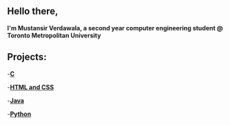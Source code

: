 ## Hello there, 
**I'm Mustansir Verdawala, a second year computer engineering student @ Toronto Metropolitan University**

## Projects:

-<b>[C](https://github.com/MustansirVerdawala/C)</b>

-<b>[HTML and CSS](https://github.com/MustansirVerdawala/FrontEnd)</b>

-<b>[Java](https://github.com/MustansirVerdawala/Java)</b>

-<b>[Python](https://github.com/MustansirVerdawala/Python)</b>
